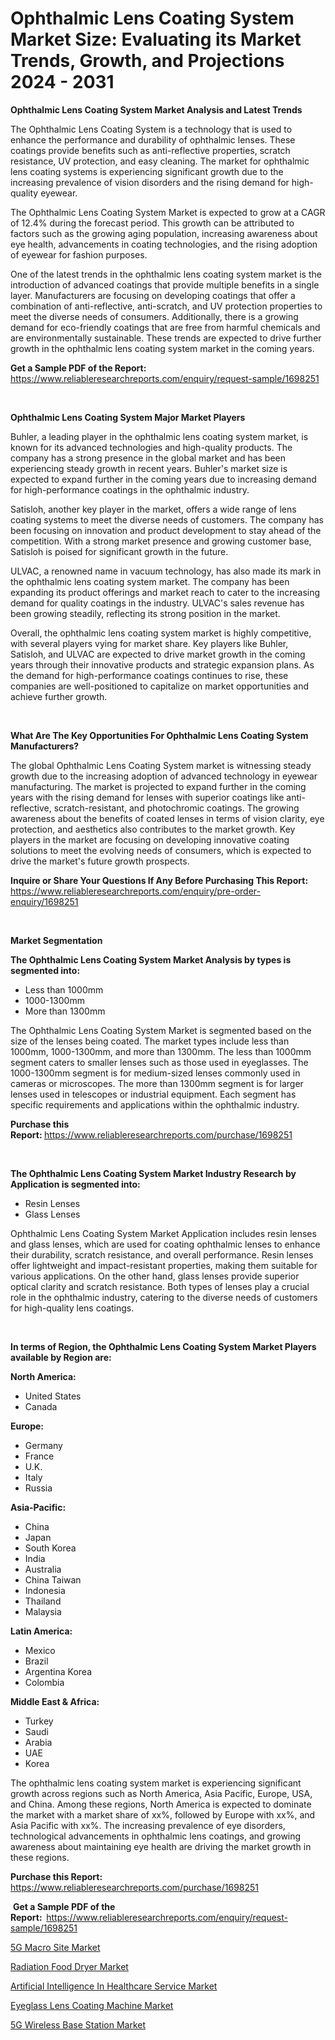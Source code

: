 <p><h1>Ophthalmic Lens Coating System Market Size: Evaluating its Market Trends, Growth, and Projections 2024 - 2031</h1></p><p><strong>Ophthalmic Lens Coating System Market Analysis and Latest Trends</strong></p>
<p><p>The Ophthalmic Lens Coating System is a technology that is used to enhance the performance and durability of ophthalmic lenses. These coatings provide benefits such as anti-reflective properties, scratch resistance, UV protection, and easy cleaning. The market for ophthalmic lens coating systems is experiencing significant growth due to the increasing prevalence of vision disorders and the rising demand for high-quality eyewear.</p><p>The Ophthalmic Lens Coating System Market is expected to grow at a CAGR of 12.4% during the forecast period. This growth can be attributed to factors such as the growing aging population, increasing awareness about eye health, advancements in coating technologies, and the rising adoption of eyewear for fashion purposes.</p><p>One of the latest trends in the ophthalmic lens coating system market is the introduction of advanced coatings that provide multiple benefits in a single layer. Manufacturers are focusing on developing coatings that offer a combination of anti-reflective, anti-scratch, and UV protection properties to meet the diverse needs of consumers. Additionally, there is a growing demand for eco-friendly coatings that are free from harmful chemicals and are environmentally sustainable. These trends are expected to drive further growth in the ophthalmic lens coating system market in the coming years.</p></p>
<p><strong>Get a Sample PDF of the Report:&nbsp;</strong> <a href="https://www.reliableresearchreports.com/enquiry/request-sample/1698251">https://www.reliableresearchreports.com/enquiry/request-sample/1698251</a></p>
<p>&nbsp;</p>
<p><strong>Ophthalmic Lens Coating System Major Market Players</strong></p>
<p><p>Buhler, a leading player in the ophthalmic lens coating system market, is known for its advanced technologies and high-quality products. The company has a strong presence in the global market and has been experiencing steady growth in recent years. Buhler's market size is expected to expand further in the coming years due to increasing demand for high-performance coatings in the ophthalmic industry.</p><p>Satisloh, another key player in the market, offers a wide range of lens coating systems to meet the diverse needs of customers. The company has been focusing on innovation and product development to stay ahead of the competition. With a strong market presence and growing customer base, Satisloh is poised for significant growth in the future.</p><p>ULVAC, a renowned name in vacuum technology, has also made its mark in the ophthalmic lens coating system market. The company has been expanding its product offerings and market reach to cater to the increasing demand for quality coatings in the industry. ULVAC's sales revenue has been growing steadily, reflecting its strong position in the market.</p><p>Overall, the ophthalmic lens coating system market is highly competitive, with several players vying for market share. Key players like Buhler, Satisloh, and ULVAC are expected to drive market growth in the coming years through their innovative products and strategic expansion plans. As the demand for high-performance coatings continues to rise, these companies are well-positioned to capitalize on market opportunities and achieve further growth.</p></p>
<p>&nbsp;</p>
<p><strong>What Are The Key Opportunities For Ophthalmic Lens Coating System Manufacturers?</strong></p>
<p><p>The global Ophthalmic Lens Coating System market is witnessing steady growth due to the increasing adoption of advanced technology in eyewear manufacturing. The market is projected to expand further in the coming years with the rising demand for lenses with superior coatings like anti-reflective, scratch-resistant, and photochromic coatings. The growing awareness about the benefits of coated lenses in terms of vision clarity, eye protection, and aesthetics also contributes to the market growth. Key players in the market are focusing on developing innovative coating solutions to meet the evolving needs of consumers, which is expected to drive the market's future growth prospects.</p></p>
<p><strong>Inquire or Share Your Questions If Any Before Purchasing This Report:</strong> <a href="https://www.reliableresearchreports.com/enquiry/pre-order-enquiry/1698251">https://www.reliableresearchreports.com/enquiry/pre-order-enquiry/1698251</a></p>
<p>&nbsp;</p>
<p><strong>Market Segmentation</strong></p>
<p><strong>The Ophthalmic Lens Coating System Market Analysis by types is segmented into:</strong></p>
<p><ul><li>Less than 1000mm</li><li>1000-1300mm</li><li>More than 1300mm</li></ul></p>
<p><p>The Ophthalmic Lens Coating System Market is segmented based on the size of the lenses being coated. The market types include less than 1000mm, 1000-1300mm, and more than 1300mm. The less than 1000mm segment caters to smaller lenses such as those used in eyeglasses. The 1000-1300mm segment is for medium-sized lenses commonly used in cameras or microscopes. The more than 1300mm segment is for larger lenses used in telescopes or industrial equipment. Each segment has specific requirements and applications within the ophthalmic industry.</p></p>
<p><strong>Purchase this Report:&nbsp;</strong><a href="https://www.reliableresearchreports.com/purchase/1698251">https://www.reliableresearchreports.com/purchase/1698251</a></p>
<p>&nbsp;</p>
<p><strong>The Ophthalmic Lens Coating System Market Industry Research by Application is segmented into:</strong></p>
<p><ul><li>Resin Lenses</li><li>Glass Lenses</li></ul></p>
<p><p>Ophthalmic Lens Coating System Market Application includes resin lenses and glass lenses, which are used for coating ophthalmic lenses to enhance their durability, scratch resistance, and overall performance. Resin lenses offer lightweight and impact-resistant properties, making them suitable for various applications. On the other hand, glass lenses provide superior optical clarity and scratch resistance. Both types of lenses play a crucial role in the ophthalmic industry, catering to the diverse needs of customers for high-quality lens coatings.</p></p>
<p>&nbsp;</p>
<p><strong>In terms of Region, the Ophthalmic Lens Coating System Market Players available by Region are:</strong></p>
<p>
    <p> <strong> North America: </strong>
        <ul>
            <li>United States</li>
            <li>Canada</li>
        </ul>
        </p> 
    <p> <strong> Europe: </strong>
        <ul>
            <li>Germany</li>
            <li>France</li>
            <li>U.K.</li>
            <li>Italy</li>
            <li>Russia</li>
        </ul>
        </p> 
    <p> <strong> Asia-Pacific: </strong>
        <ul>
            <li>China</li>
            <li>Japan</li>
            <li>South Korea</li>
            <li>India</li>
            <li>Australia</li>
            <li>China Taiwan</li>
            <li>Indonesia</li>
            <li>Thailand</li>
            <li>Malaysia</li>
        </ul>
        </p> 
    <p> <strong> Latin America: </strong>
        <ul>
            <li>Mexico</li>
            <li>Brazil</li>
            <li>Argentina Korea</li>
            <li>Colombia</li>
        </ul>
        </p> 
    <p> <strong> Middle East & Africa: </strong>
        <ul>
            <li>Turkey</li>
            <li>Saudi</li>
            <li>Arabia</li>
            <li>UAE</li>
            <li>Korea</li>
        </ul>
    </p>
    </p>
<p><p>The ophthalmic lens coating system market is experiencing significant growth across regions such as North America, Asia Pacific, Europe, USA, and China. Among these regions, North America is expected to dominate the market with a market share of xx%, followed by Europe with xx%, and Asia Pacific with xx%. The increasing prevalence of eye disorders, technological advancements in ophthalmic lens coatings, and growing awareness about maintaining eye health are driving the market growth in these regions.</p></p>
<p><strong>Purchase this Report: </strong><a href="https://www.reliableresearchreports.com/purchase/1698251">https://www.reliableresearchreports.com/purchase/1698251</a></p>
<p>&nbsp;<strong>Get a Sample PDF of the Report:&nbsp;&nbsp;</strong><a href="https://www.reliableresearchreports.com/enquiry/request-sample/1698251">https://www.reliableresearchreports.com/enquiry/request-sample/1698251</a></p>
<p><strong></strong></p>
<p><p><a href="https://medium.com/@doriscampbell78/5g-macro-site-market-research-report-its-history-and-forecast-2024-to-2031-7a0595fe5bd8">5G Macro Site Market</a></p><p><a href="https://github.com/okotobwrhuteie/Market-Research-Report-List-1/blob/main/radiation-food-dryer-market.md">Radiation Food Dryer Market</a></p><p><a href="https://medium.com/@dianeharris83/artificial-intelligence-in-healthcare-service-market-size-and-market-trends-complete-industry-c3722a03a5d7">Artificial Intelligence In Healthcare Service Market</a></p><p><a href="https://github.com/myacatherineblakecaczo9vcsw/Market-Research-Report-List-1/blob/main/eyeglass-lens-coating-machine-market.md">Eyeglass Lens Coating Machine Market</a></p><p><a href="https://medium.com/@doriscampbell78/5g-wireless-base-station-market-size-market-outlook-and-market-forecast-2024-to-2031-bb1ca749796e">5G Wireless Base Station Market</a></p></p>
